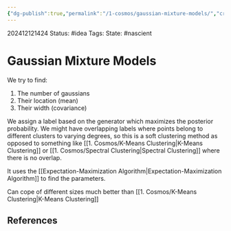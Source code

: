 ```yaml
---
{"dg-publish":true,"permalink":"/1-cosmos/gaussian-mixture-models/","created":"2025-01-22T11:17:14.228-05:00","updated":"2024-12-12T15:03:39.465-05:00"}
---
```


202412121424
Status: #idea
Tags: 
State: #nascient
# Gaussian Mixture Models

We try to find:
1. The number of gaussians
2. Their location (mean)
3. Their width (covariance)

We assign a label based on the generator which maximizes the posterior probability.
We might have overlapping labels where points belong to different clusters to varying degrees, so this is a soft clustering method as opposed to something like [[1. Cosmos/K-Means Clustering\|K-Means Clustering]] or [[1. Cosmos/Spectral Clustering\|Spectral Clustering]] where there is no overlap.

It uses the [[Expectation-Maximization Algorithm\|Expectation-Maximization Algorithm]] to find the parameters.

Can cope of different sizes much better than [[1. Cosmos/K-Means Clustering\|K-Means Clustering]]
## References
